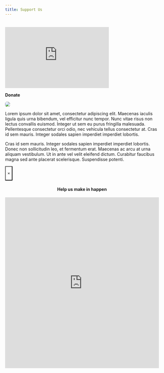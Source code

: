 ```yaml
---
title: Support Us
---
```

<div class="grid-container">

<div class="grid-x grid-padding-x align-middle">

<div id="widget" class="medium-6 cell">

<iframe src="https://app.theflybottle.com/status-badge/d4961991-0877-4a36-b0ed-e2ff6aba5c8b" scrolling="no" allowfullscreen="" width="340" height="200" frameborder="0" style="margin-top: 20px;"></iframe>

<a class="button medium expanded" data-open="donateModal" style="margin-bottom: 30px;" aria-controls="donateModal" aria-haspopup="true" tabindex="0"><strong>Donate</strong></a></div>

<div class="medium-6 cell hide-for-small-only">

<img src="https://goodshepherdtt.org/img/good-shepherd-church-tunapuna.jpg" style="border-radius: 5px;"/>

</div>

</div></div>

<p>Lorem ipsum dolor sit amet, consectetur adipiscing elit. Maecenas iaculis ligula quis urna bibendum, vel efficitur nunc tempor. Nunc vitae risus non lectus convallis euismod. Integer ut sem eu purus fringilla malesuada. Pellentesque consectetur orci odio, nec vehicula tellus consectetur at. Cras id sem mauris. Integer sodales sapien imperdiet imperdiet lobortis.</p>

<p>Cras id sem mauris. Integer sodales sapien imperdiet imperdiet lobortis. Donec non sollicitudin leo, et fermentum erat. Maecenas ac arcu at urna aliquam vestibulum. Ut in ante vel velit eleifend dictum. Curabitur faucibus magna sed ante placerat scelerisque. Suspendisse potenti.</p>

<div class="reveal full without-overlay" id="donateModal" data-reveal="" data-v-offset="0" role="dialog" aria-hidden="true" data-yeti-box="donateModal" data-resize="donateModal" data-n="exewxn-n">

<button class="close-button" data-close="" aria-label="Close modal" type="button" style="background: transparent;">

<span aria-hidden="true">×</span>

</button>

<br>

<center><h4>Help us make in happen</h4></center>

<iframe src="https://app.theflybottle.com/form-widget/d4961991-0877-4a36-b0ed-e2ff6aba5c8b" scrolling="no" allowfullscreen="" width="100%" height="560" frameborder="0"></iframe>

</div>
